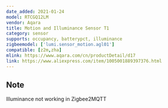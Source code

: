 ```yaml
---
date_added: 2021-01-24
model: RTCGQ12LM
vendor: Aqara
title: Motion and Illuminance Sensor T1
category: sensor
supports: occupancy, batterypct, illuminance
zigbeemodel: ['lumi.sensor_motion.agl01']
compatible: [z2m,zha]
mlink: https://www.aqara.com/cn/productDetail/d17
link: https://www.aliexpress.com/item/1005001889397376.html
---
```


## Note
Illuminance not working in Zigbee2MQTT
